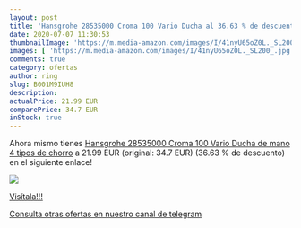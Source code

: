 ```yaml
---
layout: post
title: 'Hansgrohe 28535000 Croma 100 Vario Ducha al 36.63 % de descuento'
date: 2020-07-07 11:30:53
thumbnailImage: 'https://m.media-amazon.com/images/I/41nyU65oZ0L._SL200_.jpg'
images: [ 'https://m.media-amazon.com/images/I/41nyU65oZ0L._SL200_.jpg' ]
comments: true
category: ofertas
author: ring
slug: B001M9IUH8
description:
actualPrice: 21.99 EUR
comparePrice: 34.7 EUR
inStock: true
---
```


Ahora mismo tienes [Hansgrohe 28535000 Croma 100 Vario Ducha de mano  4 tipos de chorro](https://www.amazon.com/dp/B001M9IUH8/?tag=redken08-20) a 21.99 EUR (original: 34.7 EUR) (36.63 %  de descuento) en el siguiente enlace!

[![](https://m.media-amazon.com/images/I/41nyU65oZ0L._SL200_.jpg)](https://www.amazon.com/dp/B001M9IUH8/?tag=redken08-20)

[Visítala!!!](https://www.amazon.com/dp/B001M9IUH8/?tag=redken08-20)

[Consulta otras ofertas en nuestro canal de telegram](https://t.me/s/ofertas25)
